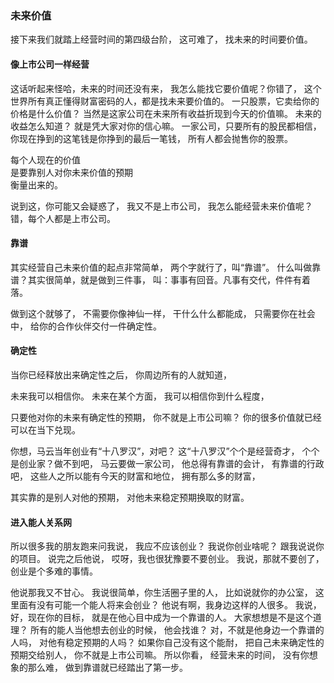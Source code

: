 ### 未来价值
接下来我们就踏上经营时间的第四级台阶，
这可难了，
找未来的时间要价值。

#### 像上市公司一样经营
这话听起来怪哈，未来的时间还没有来，
我怎么能找它要价值呢？你错了，
这个世界所有真正懂得财富密码的人，都是找未来要价值的。
一只股票，它卖给你的价格是什么价值？
当然是这家公司在未来所有收益折现到今天的价值嘛。
未来的收益怎么知道？
就是凭大家对你的信心嘛。
一家公司，只要所有的股民都相信，
你现在挣到的这笔钱是你挣到的最后一笔钱，
所有人都会抛售你的股票。

每个人现在的价值  
是要靠别人对你未来价值的预期  
衡量出来的。  

说到这，你可能又会疑惑了，
我又不是上市公司，
我怎么能经营未来价值呢？
错，每个人都是上市公司。

#### 靠谱
其实经营自己未来价值的起点非常简单，
两个字就行了，叫“靠谱”。
什么叫做靠谱？其实很简单，就是做到三件事，
叫：事事有回音。凡事有交代，件件有着落。

做到这个就够了，
不需要你像神仙一样，
干什么什么都能成，
只需要你在社会中，
给你的合作伙伴交付一件确定性。

#### 确定性
当你已经释放出来确定性之后，
你周边所有的人就知道，

未来我可以相信你。
未来在某个方面，
我可以相信你到什么程度，

只要他对你的未来有确定性的预期，
你不就是上市公司嘛？
你的很多价值就已经可以在当下兑现。

你想，马云当年创业有“十八罗汉”，对吧？
这“十八罗汉”个个是经营奇才，
个个是创业家？做不到吧，
马云要做一家公司，
他总得有靠谱的会计，
有靠谱的行政吧，
这些人之所以能有今天的财富和地位，
拥有那么多的财富，

其实靠的是别人对他的预期，
对他未来稳定预期换取的财富。

#### 进入能人关系网
所以很多我的朋友跑来问我说，
我应不应该创业？
我说你创业啥呢？
跟我说说你的项目。
说完之后他说，
哎呀，我也很犹豫要不要创业。
我说，那就不要创了，
创业是个多难的事情。

他说那我又不甘心。
我说很简单，你生活圈子里的人，
比如说就你的办公室，
这里面有没有可能一个能人将来会创业？
他说有啊，我身边这样的人很多。
我说，好，现在你的目标，
就是在他心目中成为一个靠谱的人。
大家想想是不是这个道理？
所有的能人当他想去创业的时候，
他会找谁？
对，不就是他身边一个靠谱的人吗，
对他有稳定预期的人吗？
如果你自己没有这个能耐，
把自己未来确定性的预期交给别人，
你不就是上市公司嘛。
所以你看，
经营未来的时间，
没有你想象的那么难，
做到靠谱就已经踏出了第一步。